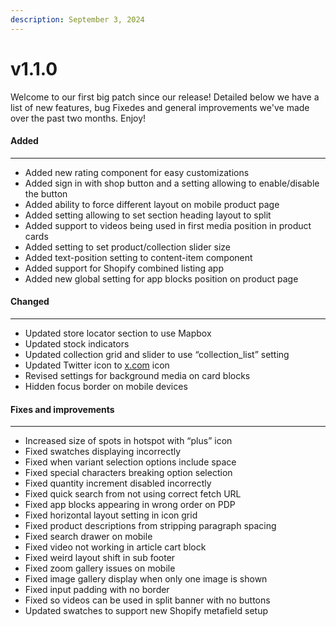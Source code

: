 ```yaml
---
description: September 3, 2024
---
```


# v1.1.0

Welcome to our first big patch since our release! Detailed below we have a list of new features, bug Fixedes and general improvements we've made over the past two months. Enjoy!

#### **Added**

***

* Added new rating component for easy customizations
* Added sign in with shop button and a setting allowing to enable/disable the button
* Added ability to force different layout on mobile product page
* Added setting allowing to set section heading layout to split
* Added support to videos being used in first media position in product cards
* Added setting to set product/collection slider size
* Added text-position setting to content-item component
* Added support for Shopify combined listing app
* Added new global setting for app blocks position on product page

#### **Changed**

***

* Updated store locator section to use Mapbox
* Updated stock indicators
* Updated collection grid and slider to use “collection\_list” setting
* Updated Twitter icon to [x.com](http://x.com/) icon
* Revised settings for background media on card blocks
* Hidden focus border on mobile devices

#### **Fixes and improvements**

***

* Increased size of spots in hotspot with “plus” icon
* Fixed swatches displaying incorrectly
* Fixed when variant selection options include space
* Fixed special characters breaking option selection
* Fixed quantity increment disabled incorrectly
* Fixed quick search from not using correct fetch URL
* Fixed app blocks appearing in wrong order on PDP
* Fixed horizontal layout setting in icon grid
* Fixed product descriptions from stripping paragraph spacing
* Fixed search drawer on mobile
* Fixed video not working in article cart block
* Fixed weird layout shift in sub footer
* Fixed zoom gallery issues on mobile
* Fixed image gallery display when only one image is shown
* Fixed input padding with no border
* Fixed so videos can be used in split banner with no buttons
* Updated swatches to support new Shopify metafield setup
